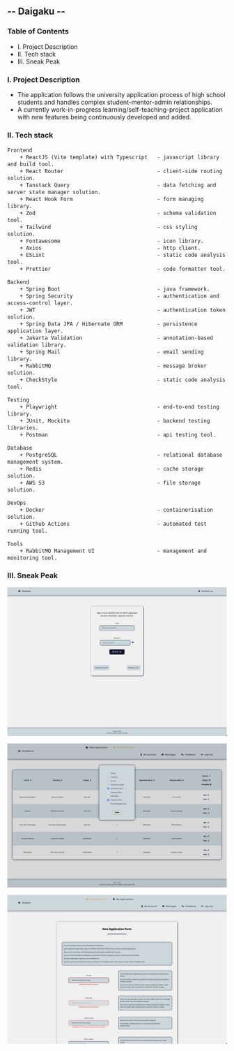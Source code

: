 ## -- Daigaku --

### Table of Contents

- I. Project Description
- II. Tech stack
- III. Sneak Peak

### I. Project Description

- The application follows the university application process of high school students and handles complex
  student-mentor-admin relationships.
- A currently work-in-progress learning/self-teaching-project application with new features being continuously developed and added.

### II. Tech stack

```
Frontend
    + ReactJS (Vite template) with Typescript   - javascript library and build tool.
    + React Router                              - client-side routing solution.
    + Tanstack Query                            - data fetching and server state manager solution.
    + React Hook Form                           - form managing library.
    + Zod                                       - schema validation tool.
    + Tailwind                                  - css styling solution.
    + Fontawesome                               - icon library.
    + Axios                                     - http client.
    + ESLint                                    - static code analysis tool.
    + Prettier                                  - code formatter tool.
```

```
Backend
    + Spring Boot                               - java framework.
    + Spring Security                           - authentication and access-control layer.
    + JWT                                       - authentication token solution.
    + Spring Data JPA / Hibernate ORM           - persistence application layer.
    + Jakarta Validation                        - annotation-based validation library.
    + Spring Mail                               - email sending library.
    + RabbitMQ                                  - message broker solution.
    + CheckStyle                                - static code analysis tool.
```

```
Testing
    + Playwright                                - end-to-end testing library.
    + JUnit, Mockito                            - backend testing libraries.
    + Postman                                   - api testing tool.
```

```
Database
    + PostgreSQL                                - relational database management system.
    + Redis                                     - cache storage solution.
    + AWS S3                                    - file storage solution.
```

```
DevOps
    + Docker                                    - containerisation solution.
    + Github Actions                            - automated test running tool.
```

```
Tools
    + RabbitMQ Management UI                    - management and monitoring tool.
```

### III. Sneak Peak

![login_page](./repo-assets/login_page.png)

![applications_table](./repo-assets/applications_table.png)

![application_form](./repo-assets/application_form.png)
